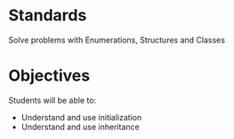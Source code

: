 # Standards
Solve problems with Enumerations, Structures and Classes

# Objectives
Students will be able to:
* Understand and use initialization 
* Understand and use inheritance 
